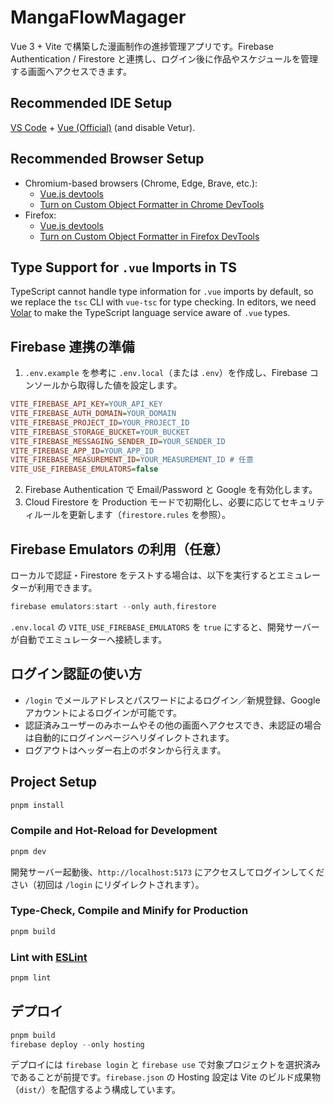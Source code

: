 # MangaFlowMagager

Vue 3 + Vite で構築した漫画制作の進捗管理アプリです。Firebase Authentication / Firestore と連携し、ログイン後に作品やスケジュールを管理する画面へアクセスできます。

## Recommended IDE Setup

[VS Code](https://code.visualstudio.com/) + [Vue (Official)](https://marketplace.visualstudio.com/items?itemName=Vue.volar) (and disable Vetur).

## Recommended Browser Setup

- Chromium-based browsers (Chrome, Edge, Brave, etc.):
  - [Vue.js devtools](https://chromewebstore.google.com/detail/vuejs-devtools/nhdogjmejiglipccpnnnanhbledajbpd)
  - [Turn on Custom Object Formatter in Chrome DevTools](http://bit.ly/object-formatters)
- Firefox:
  - [Vue.js devtools](https://addons.mozilla.org/en-US/firefox/addon/vue-js-devtools/)
  - [Turn on Custom Object Formatter in Firefox DevTools](https://fxdx.dev/firefox-devtools-custom-object-formatters/)

## Type Support for `.vue` Imports in TS

TypeScript cannot handle type information for `.vue` imports by default, so we replace the `tsc` CLI with `vue-tsc` for type checking. In editors, we need [Volar](https://marketplace.visualstudio.com/items?itemName=Vue.volar) to make the TypeScript language service aware of `.vue` types.

## Firebase 連携の準備

1. `.env.example` を参考に `.env.local`（または `.env`）を作成し、Firebase コンソールから取得した値を設定します。

```ini
VITE_FIREBASE_API_KEY=YOUR_API_KEY
VITE_FIREBASE_AUTH_DOMAIN=YOUR_DOMAIN
VITE_FIREBASE_PROJECT_ID=YOUR_PROJECT_ID
VITE_FIREBASE_STORAGE_BUCKET=YOUR_BUCKET
VITE_FIREBASE_MESSAGING_SENDER_ID=YOUR_SENDER_ID
VITE_FIREBASE_APP_ID=YOUR_APP_ID
VITE_FIREBASE_MEASUREMENT_ID=YOUR_MEASUREMENT_ID # 任意
VITE_USE_FIREBASE_EMULATORS=false
```

2. Firebase Authentication で Email/Password と Google を有効化します。
3. Cloud Firestore を Production モードで初期化し、必要に応じてセキュリティルールを更新します（`firestore.rules` を参照）。

## Firebase Emulators の利用（任意）

ローカルで認証・Firestore をテストする場合は、以下を実行するとエミュレーターが利用できます。

```powershell
firebase emulators:start --only auth,firestore
```

`.env.local` の `VITE_USE_FIREBASE_EMULATORS` を `true` にすると、開発サーバーが自動でエミュレーターへ接続します。

## ログイン認証の使い方

- `/login` でメールアドレスとパスワードによるログイン／新規登録、Google アカウントによるログインが可能です。
- 認証済みユーザーのみホームやその他の画面へアクセスでき、未認証の場合は自動的にログインページへリダイレクトされます。
- ログアウトはヘッダー右上のボタンから行えます。

## Project Setup

```sh
pnpm install
```

### Compile and Hot-Reload for Development

```sh
pnpm dev
```

開発サーバー起動後、`http://localhost:5173` にアクセスしてログインしてください（初回は `/login` にリダイレクトされます）。

### Type-Check, Compile and Minify for Production

```sh
pnpm build
```

### Lint with [ESLint](https://eslint.org/)

```sh
pnpm lint
```

## デプロイ

```powershell
pnpm build
firebase deploy --only hosting
```

デプロイには `firebase login` と `firebase use` で対象プロジェクトを選択済みであることが前提です。`firebase.json` の Hosting 設定は Vite のビルド成果物（`dist/`）を配信するよう構成しています。
